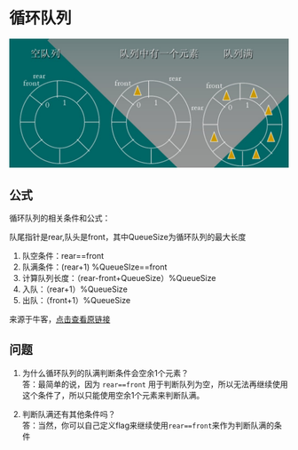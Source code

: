 # 循环队列

<img src="./images/6.png">

## 公式

循环队列的相关条件和公式： 

队尾指针是rear,队头是front，其中QueueSize为循环队列的最大长度 
1. 队空条件：rear==front 
2. 队满条件：(rear+1) %QueueSIze==front 
3. 计算队列长度：（rear-front+QueueSize）%QueueSize 
4. 入队：（rear+1）%QueueSize 
5. 出队：（front+1）%QueueSize

来源于牛客，[点击查看原链接](https://www.nowcoder.com/questionTerminal/4a28cad5db4d4e7cb3bd7abffda01c14)

## 问题

1. 为什么循环队列的队满判断条件会空余1个元素？<br>
答：最简单的说，因为 ```rear==front``` 用于判断队列为空，所以无法再继续使用这个条件了，所以只能使用空余1个元素来判断队满。

2. 判断队满还有其他条件吗？<br>
答：当然，你可以自己定义flag来继续使用```rear==front```来作为判断队满的条件